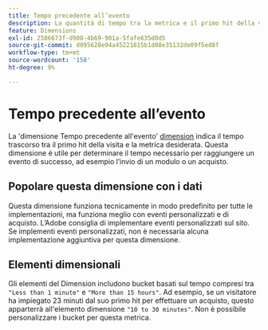 ```yaml
---
title: Tempo precedente all’evento
description: La quantità di tempo tra la metrica e il primo hit della visita.
feature: Dimensions
exl-id: 2586673f-d908-4b69-901a-5fafe635d0d5
source-git-commit: d095628e94a45221815b1d08e35132de09f5ed8f
workflow-type: tm+mt
source-wordcount: '158'
ht-degree: 9%

---
```


# Tempo precedente all’evento

La &#39;dimensione Tempo precedente all&#39;evento&#39; [dimension](overview.md) indica il tempo trascorso tra il primo hit della visita e la metrica desiderata. Questa dimensione è utile per determinare il tempo necessario per raggiungere un evento di successo, ad esempio l’invio di un modulo o un acquisto.

## Popolare questa dimensione con i dati

Questa dimensione funziona tecnicamente in modo predefinito per tutte le implementazioni, ma funziona meglio con eventi personalizzati e di acquisto. L’Adobe consiglia di implementare eventi personalizzati sul sito. Se implementi eventi personalizzati, non è necessaria alcuna implementazione aggiuntiva per questa dimensione.

## Elementi dimensionali

Gli elementi del Dimension includono bucket basati sul tempo compresi tra `"Less than 1 minute"` e `"More than 15 hours"`. Ad esempio, se un visitatore ha impiegato 23 minuti dal suo primo hit per effettuare un acquisto, questo apparterrà all&#39;elemento dimensione `"10 to 30 minutes"`. Non è possibile personalizzare i bucket per questa metrica.
